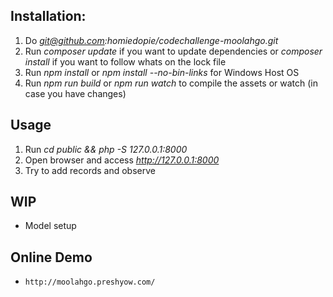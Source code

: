 ## Installation:
1. Do *git@github.com:homiedopie/codechallenge-moolahgo.git*
2. Run *composer update* if you want to update dependencies or *composer install* if you want to follow whats on the lock file
3. Run *npm install* or *npm install --no-bin-links* for Windows Host OS
4. Run *npm run build* or *npm run watch* to compile the assets or watch (in case you have changes)

## Usage
1. Run *cd public && php -S 127.0.0.1:8000*
2. Open browser and access *http://127.0.0.1:8000*
3. Try to add records and observe

## WIP
- Model setup

## Online Demo
- `http://moolahgo.preshyow.com/`